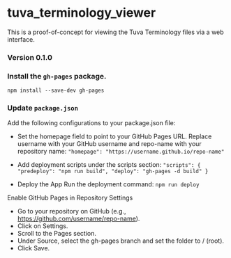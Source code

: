 # tuva_terminology_viewer

This is a proof-of-concept for viewing the Tuva Terminology files via a web interface. 

### Version 0.1.0

### Install the `gh-pages` package.

`npm install --save-dev gh-pages`

### Update `package.json`

Add the following configurations to your package.json file:

- Set the homepage field to point to your GitHub Pages URL. Replace username with your GitHub username and repo-name with your repository name:
`"homepage": "https://username.github.io/repo-name"`

- Add deployment scripts under the scripts section:
`"scripts": {
  "predeploy": "npm run build",
  "deploy": "gh-pages -d build"
}`

- Deploy the App
Run the deployment command:
`npm run deploy`

Enable GitHub Pages in Repository Settings  
- Go to your repository on GitHub (e.g., https://github.com/username/repo-name).
- Click on Settings.
- Scroll to the Pages section.
- Under Source, select the gh-pages branch and set the folder to / (root).
- Click Save.
